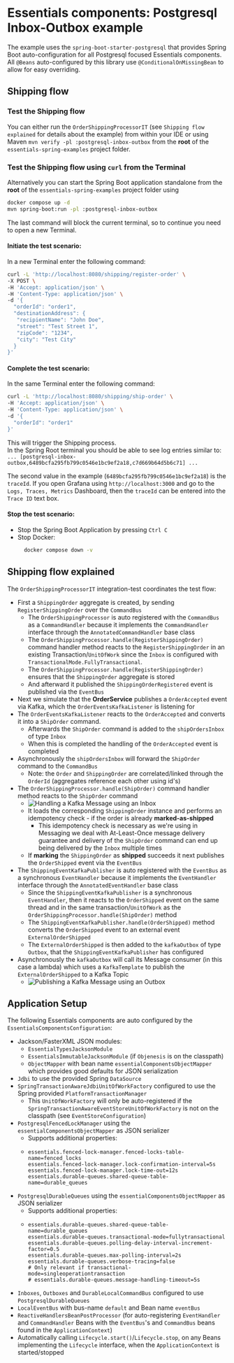 # Essentials components: Postgresql Inbox-Outbox example

The example uses the `spring-boot-starter-postgresql` that provides Spring Boot auto-configuration for all Postgresql focused Essentials components.  
All `@Beans` auto-configured by this library use `@ConditionalOnMissingBean` to allow for easy overriding.

## Shipping flow

### Test the Shipping flow
You can either run the `OrderShippingProcessorIT` (see `Shipping flow explained` for details about the example) 
from within your IDE or using Maven `mvn verify -pl :postgresql-inbox-outbox` from the **root** of the `essentials-spring-examples` project folder.  

### Test the Shipping flow using `curl` from the Terminal
Alternatively you can start the Spring Boot application standalone from the **root** of the `essentials-spring-examples` project folder using
```bash
docker compose up -d
mvn spring-boot:run -pl :postgresql-inbox-outbox
```

The last command will block the current terminal, so to continue you need to open a new Terminal.

#### Initiate the test scenario:
In a new Terminal enter the following command:
```bash
curl -L 'http://localhost:8080/shipping/register-order' \ 
-X POST \
-H 'Accept: application/json' \
-H 'Content-Type: application/json' \
-d '{
  "orderId": "order1",
  "destinationAddress": {
   "recipientName": "John Doe",
   "street": "Test Street 1",
   "zipCode": "1234",
   "city": "Test City"
  }
}'
```
#### Complete the test scenario: 
In the same Terminal enter the following command:
```bash
curl -L 'http://localhost:8080/shipping/ship-order' \ 
-H 'Accept: application/json' \
-H 'Content-Type: application/json' \
-d '{
  "orderId": "order1"
}'
```

This will trigger the Shipping process.   
In the Spring Root terminal you should be able to see log entries similar to:
`... [postgresql-inbox-outbox,6489bcfa295fb799c0546e1bc9ef2a18,c7d669b64d5b6c71] ...`

The second value in the example (`6489bcfa295fb799c0546e1bc9ef2a18`) is the `traceId`.
If you open Grafana using `http://localhost:3000` and go to the `Logs, Traces, Metrics` Dashboard,
then the `traceId` can be entered into the `Trace ID` text box.

#### Stop the test scenario:
- Stop the Spring Boot Application by pressing `Ctrl C`
- Stop Docker: 
  ```bash
    docker compose down -v
  ```

## Shipping flow explained
The `OrderShippingProcessorIT` integration-test coordinates the test flow:
- First a `ShippingOrder` aggregate is created, by sending `RegisterShippingOrder` over the `CommandBus`
  - The `OrderShippingProcessor` is auto registered with the `CommandBus` as a `CommandHandler` because it implements the `CommandHandler` interface through the `AnnotatedCommandHandler` base class
  - The `OrderShippingProcessor.handle(RegisterShippingOrder)` command handler method reacts to the `RegisterShippingOrder` in an existing Transaction/`UnitOfWork`  since the `Inbox` is configured
    with `TransactionalMode.FullyTransactional`.
  - The `OrderShippingProcessor.handle(RegisterShippingOrder)` ensures that the `ShippingOrder` aggregate is stored
  - And afterward it published the `ShippingOrderRegistered` event is published via the `EventBus`
- Next we simulate that the **OrderService** publishes a `OrderAccepted` event via Kafka, which the `OrderEventsKafkaListener` is listening for
- The `OrderEventsKafkaListener` reacts to the `OrderAccepted` and converts it into a `ShipOrder` command.
  - Afterwards the `ShipOrder` command is added to the `shipOrdersInbox` of type `Inbox`
  - When this is completed the handling of the `OrderAccepted` event is completed
- Asynchronously the `shipOrdersInbox` will forward the `ShipOrder` command to the `CommandBus`
  - Note: the `Order` and `ShippingOrder` are correlated/linked through the `OrderId` (aggregates reference each other using id's)
- The `OrderShippingProcessor.handle(ShipOrder)` command handler method reacts to the `ShipOrder` command
  - ![Handling a Kafka Message using an Inbox](https://github.com/cloudcreate-dk/essentials-project/blob/main/components/foundation/images/inbox.png)
  - It loads the corresponding `ShippingOrder` instance and performs an idempotency check - if the order is already **marked-as-shipped**
    - This idempotency check is necessary as we're using in Messaging we deal with At-Least-Once message delivery guarantee and delivery of the `ShipOrder` command can end up
      being delivered by the `Inbox` multiple times
  - If **marking** the `ShippingOrder` as **shipped** succeeds it next publishes the `OrderShipped` event via the `EventBus`
- The `ShippingEventKafkaPublisher` is auto registered with the `EventBus` as a synchronous `EventHandler` because it implements the `EventHandler` interface through the `AnnotatedEventHandler` base class
  - Since the `ShippingEventKafkaPublisher` is a synchronous `EventHandler`, then it reacts to the `OrderShipped` event on the same thread and in the same transaction/`UnitOfWork` as the `OrderShippingProcessor.handle(ShipOrder)` method
  - The `ShippingEventKafkaPublisher.handle(OrderShipped)` method converts the `OrderShipped` event to an external event `ExternalOrderShipped`
  - The `ExternalOrderShipped` is then added to the `kafkaOutbox` of type `Outbox`, that the `ShippingEventKafkaPublisher` has configured
- Asynchronously the `kafkaOutbox` will call its Message consumer (in this case a lambda) which uses a `KafkaTemplate` to publish the `ExternalOrderShipped` to a Kafka Topic
  - ![Publishing a Kafka Message using an Outbox](https://github.com/cloudcreate-dk/essentials-project/blob/main/components/foundation/images/outbox.png)


## Application Setup
The following Essentials components are auto configured by the `EssentialsComponentsConfiguration`:
- Jackson/FasterXML JSON modules:
  - `EssentialTypesJacksonModule`
  - `EssentialsImmutableJacksonModule` (if `Objenesis` is on the classpath)
  - `ObjectMapper` with bean name `essentialComponentsObjectMapper` which provides good defaults for JSON serialization
- `Jdbi` to use the provided Spring `DataSource`
- `SpringTransactionAwareJdbiUnitOfWorkFactory` configured to use the Spring provided `PlatformTransactionManager`
  - This `UnitOfWorkFactory` will only be auto-registered if the `SpringTransactionAwareEventStoreUnitOfWorkFactory` is not on the classpath (see `EventStoreConfiguration`)
- `PostgresqlFencedLockManager` using the `essentialComponentsObjectMapper` as JSON serializer
  - Supports additional properties:
  - ```
    essentials.fenced-lock-manager.fenced-locks-table-name=fenced_locks
    essentials.fenced-lock-manager.lock-confirmation-interval=5s
    essentials.fenced-lock-manager.lock-time-out=12s
    essentials.durable-queues.shared-queue-table-name=durable_queues
    ```
- `PostgresqlDurableQueues` using the `essentialComponentsObjectMapper` as JSON serializer
  - Supports additional properties:
  - ```
    essentials.durable-queues.shared-queue-table-name=durable_queues
    essentials.durable-queues.transactional-mode=fullytransactional
    essentials.durable-queues.polling-delay-interval-increment-factor=0.5
    essentials.durable-queues.max-polling-interval=2s
    essentials.durable-queues.verbose-tracing=false
    # Only relevant if transactional-mode=singleoperationtransaction
    # essentials.durable-queues.message-handling-timeout=5s
    ```
- `Inboxes`, `Outboxes` and `DurableLocalCommandBus` configured to use `PostgresqlDurableQueues`
- `LocalEventBus` with bus-name `default` and Bean name `eventBus`
- `ReactiveHandlersBeanPostProcessor` (for auto-registering `EventHandler` and `CommandHandler` Beans with the `EventBus`'s and `CommandBus` beans found in the `ApplicationContext`)
- Automatically calling `Lifecycle.start()`/`Lifecycle.stop`, on any Beans implementing the `Lifecycle` interface, when the `ApplicationContext` is started/stopped